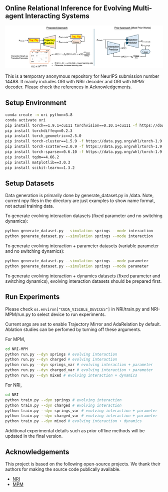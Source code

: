 ## Online Relational Inference for Evolving Multi-agent Interacting Systems ##
![Example Image](figure_model.png)

This is a temporary anonymous repository for NeurIPS submission number 14488. It mainly includes ORI with NRIr decoder and ORI with MPMr decoder. Please check the references in Acknowledgements.

## Setup Environment
```bash
conda create -n ori python=3.8
conda activate ori
pip install torch==1.9.1+cu111 torchvision==0.10.1+cu111 -f https://download.pytorch.org/whl/torch_stable.html
pip install torchdiffeq==0.2.3
pip install torch_geometric==2.5.0
pip install torch-cluster==1.5.9 -f https://data.pyg.org/whl/torch-1.9.1+cu111.html
pip install torch-scatter==2.0.9 -f https://data.pyg.org/whl/torch-1.9.1+cu111.html
pip install torch-sparse==0.6.10 -f https://data.pyg.org/whl/torch-1.9.1+cu111.html
pip install tqdm==4.66.2
pip install matplotlib==3.0.3
pip install scikit-learn==1.3.2
```


## Setup Datasets

Data generation is primarily done by generate_dataset.py in /data. Note, current npy files in the directory are just examples to show name format, not actual training data.

To generate evolving interaction datasets (fixed parameter and no switching dynamics):
```bash
python generate_dataset.py --simulation springs --mode interaction
python generate_dataset.py --simulation springs --mode interaction
```

To generate evolving interaction + parameter datasets (variable parameter and no switching dynamics):
```bash
python generate_dataset.py --simulation springs --mode parameter
python generate_dataset.py --simulation springs --mode parameter
```

To generate evolving interaction + dynamics datasets (fixed parameter and switching dynamics), evolving interaction datasets should be prepared first.

## Run Experiments
Please check ```os.environ["CUDA_VISIBLE_DEVICES"]``` in NRI/train.py and NRI-MPM/run.py to select device to run experiments.

Current args are set to enable Trajectory Mirror and AdaRelation by default. Ablation studies can be perfomed by turning off these arguments.

For MPM,
```bash
cd NRI-MPM
python run.py --dyn springs # evolving interaction
python run.py --dyn charged # evolving interaction
python run.py --dyn springs_var # evolving interaction + parameter
python run.py --dyn charged_var # evolving interaction + parameter
python run.py --dyn mixed # evolving interaction + dynamics
```

For NRI,
```bash
cd NRI
python train.py --dyn springs # evolving interaction
python train.py --dyn charged # evolving interaction
python train.py --dyn springs_var # evolving interaction + parameter
python train.py --dyn charged_var # evolving interaction + parameter
python train.py --dyn mixed # evolving interaction + dynamics
```

Additional experimental details such as prior offline methods will be updated in the final version.

## Acknowledgements
This project is based on the following open-source projects. We thank their authors for making the source code publically available.

 - [NRI](https://github.com/ethanfetaya/NRI/tree/master)
 - [MPM](https://github.com/hilbert9221/NRI-MPM)

